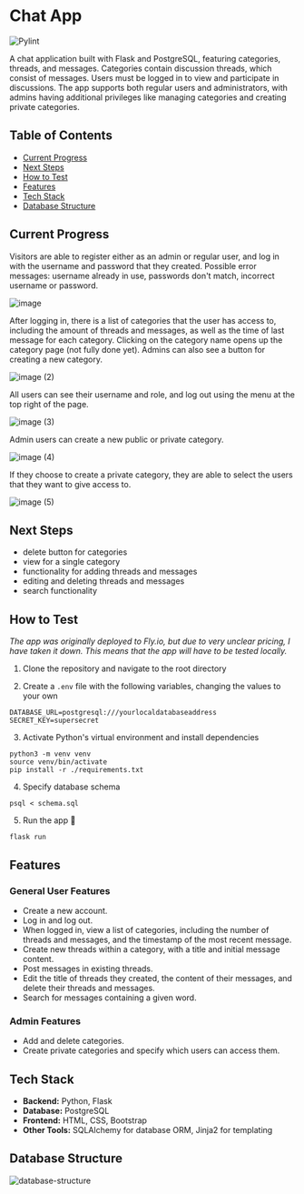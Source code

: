 # Chat App

![Pylint](https://github.com/avanine/tsoha-chat-app/actions/workflows/pylint.yml/badge.svg)

A chat application built with Flask and PostgreSQL, featuring categories, threads, and messages. Categories contain discussion threads, which consist of messages. Users must be logged in to view and participate in discussions. The app supports both regular users and administrators, with admins having additional privileges like managing categories and creating private categories.

## Table of Contents

- [Current Progress](#current-progress)
- [Next Steps](#next-steps)
- [How to Test](#how-to-test)
- [Features](#features)
- [Tech Stack](#tech-stack)
- [Database Structure](#database-structure)

## Current Progress

Visitors are able to register either as an admin or regular user, and log in with the username and password that they created. Possible error messages: username already in use, passwords don't match, incorrect username or password.

![image](https://github.com/user-attachments/assets/0c2bffef-bf06-4913-87fa-fbe505c66a92)

After logging in, there is a list of categories that the user has access to, including the amount of threads and messages, as well as the time of last message for each category. Clicking on the category name opens up the category page (not fully done yet). Admins can also see a button for creating a new category.

![image (2)](https://github.com/user-attachments/assets/87c1e7dd-0db5-420d-95ec-6141743517c9)

All users can see their username and role, and log out using the menu at the top right of the page.

![image (3)](https://github.com/user-attachments/assets/031d41d2-6e04-4c89-8489-aa66e8695ed9)

Admin users can create a new public or private category.

![image (4)](https://github.com/user-attachments/assets/1fb72457-e100-46c5-bcfe-92fa0515b7db)

If they choose to create a private category, they are able to select the users that they want to give access to.

![image (5)](https://github.com/user-attachments/assets/4cf3c0a9-8927-4697-a476-575b9bfde76f)

## Next Steps

- delete button for categories
- view for a single category
- functionality for adding threads and messages
- editing and deleting threads and messages
- search functionality

## How to Test

_The app was originally deployed to Fly.io, but due to very unclear pricing, I have taken it down. This means that the app will have to be tested locally._

1. Clone the repository and navigate to the root directory

2. Create a ``.env`` file with the following variables, changing the values to your own

```
DATABASE_URL=postgresql:///yourlocaldatabaseaddress
SECRET_KEY=supersecret
```

3. Activate Python's virtual environment and install dependencies

```
python3 -m venv venv
source venv/bin/activate
pip install -r ./requirements.txt
```

4. Specify database schema

```
psql < schema.sql
```

5. Run the app 🦄

```
flask run
```

## Features

### General User Features
- Create a new account.
- Log in and log out.
- When logged in, view a list of categories, including the number of threads and messages, and the timestamp of the most recent message.
- Create new threads within a category, with a title and initial message content.
- Post messages in existing threads.
- Edit the title of threads they created, the content of their messages, and delete their threads and messages.
- Search for messages containing a given word.

### Admin Features
- Add and delete categories.
- Create private categories and specify which users can access them.

## Tech Stack

- **Backend:** Python, Flask
- **Database:** PostgreSQL
- **Frontend:** HTML, CSS, Bootstrap
- **Other Tools:** SQLAlchemy for database ORM, Jinja2 for templating

## Database Structure


![database-structure](https://github.com/user-attachments/assets/8dd78b49-ef99-46eb-9ca7-c64886879815)
